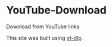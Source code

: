 # YouTube-Download
Download from YouTube links

This site was built using [yt-dlp](https://github.com/yt-dlp/yt-dlp.git).
